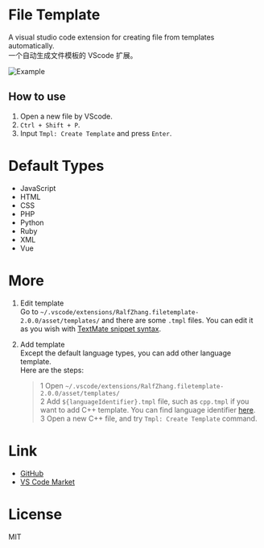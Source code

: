# File Template


A visual studio code extension for creating file from templates automatically.   
一个自动生成文件模板的 VScode 扩展。

![Example](https://raw.githubusercontent.com/RalfZhang/File-Template/master/doc/example.gif)


## How to use  

1. Open a new file by VScode.  
2. `Ctrl + Shift + P`.  
3. Input `Tmpl: Create Template` and press `Enter`. 

# Default Types  

- JavaScript
- HTML
- CSS
- PHP
- Python
- Ruby
- XML
- Vue

# More  

1. Edit template  
Go to `~/.vscode/extensions/RalfZhang.filetemplate-2.0.0/asset/templates/` and there are some `.tmpl` files. You can edit it as you wish with [ TextMate snippet syntax](https://manual.macromates.com/en/snippets).

2. Add template  
Except the default language types, you can add other language template.  
Here are the steps:  
    > 1 Open `~/.vscode/extensions/RalfZhang.filetemplate-2.0.0/asset/templates/`  
    > 2 Add `${languageIdentifier}.tmpl` file, such as `cpp.tmpl` if you want to add C++ template. You can find language identifier [here](https://code.visualstudio.com/docs/languages/identifiers).  
    > 3 Open a new C++ file, and try `Tmpl: Create Template` command.  

# Link  

- [GitHub](https://github.com/RalfZhang/File-Template)  
- [VS Code Market](https://marketplace.visualstudio.com/items?itemName=RalfZhang.filetemplate)

# License  

MIT